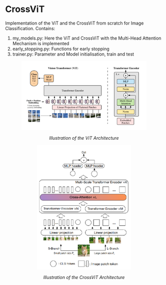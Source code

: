 # CrossViT
Implementation of the ViT and the CrossViT from scratch for Image Classification.
Contains:
1) my_models.py: Here the ViT and CrossViT with the Multi-Head Attention Mechanism is implemented
2) early_stopping.py: Functions for early stopping
3) trainer.py: Parameter and Model initialisation, train and test

<div style="display: flex; justify-content: center; align-items: center;">
  <div style="text-align:center;">
    <img src="ViT.PNG" alt="Documentation" width="400">
    <p style="font-style:italic;">Illustration of the ViT Architecture</p>
  </div>
</div>


<div style="display: flex; justify-content: center; align-items: center;">
  <div style="text-align:center;">
    <img src="Cross_ViT.PNG" alt="Documentation" width="300">
    <p style="font-style:italic;">Illustration of the CrossViT Architecture</p>
  </div>
</div>
